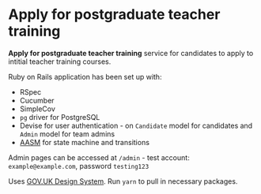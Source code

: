 # Apply for postgraduate teacher training

**Apply for postgraduate teacher training** service for candidates to apply to intitial teacher training courses.

Ruby on Rails application has been set up with:

* RSpec
* Cucumber
* SimpleCov
* `pg` driver for PostgreSQL
* Devise for user authentication - on `Candidate` model for candidates and `Admin` model for team admins
* [AASM](https://github.com/aasm/aasm) for state machine and transitions

Admin pages can be accessed at `/admin` - test account: `example@example.com`, password `testing123`

Uses [GOV.UK Design System](https://design-system.service.gov.uk/). Run `yarn` to pull in necessary packages.
